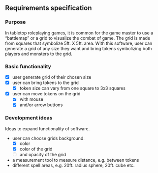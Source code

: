 ## Requirements specification

### Purpose

In tabletop roleplaying games, it is common for the game master to use a “battlemap” or a grid to visualize the combat of game. The grid is made from squares that symbolize 5ft. X 5ft. area. With this software, user can generate a grid of any size they want and bring tokens symbolizing both players and monsters to the grid. 

### Basic functionality

- [x] user generate grid of their chosen size
- [x] user can bring tokens to the grid
	- [x] token size can vary from one square to 3x3 squares
- [x] user can move tokens on the grid
	- [x] with mouse 
	- [x] and/or arrow buttons

### Development ideas

Ideas to expand functionality of software.

- user can choose grids background: 
	- [x] color
	- [x] color of the grid
	- [ ] and opacity of the grid
- a measurement tool to measure distance, e.g. between tokens
- different spell areas, e.g. 20ft. radius sphere, 20ft. cube etc. 
